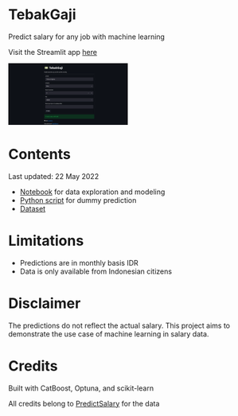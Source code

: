 # TebakGaji

Predict salary for any job with machine learning

Visit the Streamlit app [here](https://share.streamlit.io/hyperforest/tebakgaji/main/src/streamlit_app.py)

<img src="docs/images/demo.png" alt="demo.png" width="240">

# Contents

Last updated: 22 May 2022

- [Notebook](notebooks/notebook.ipynb) for data exploration and modeling
- [Python script](src/predict.py) for dummy prediction
- [Dataset](datasets)

# Limitations

- Predictions are in monthly basis IDR
- Data is only available from Indonesian citizens

# Disclaimer

The predictions do not reflect the actual salary. This project aims to demonstrate the use case of machine learning in salary data.

# Credits

Built with CatBoost, Optuna, and scikit-learn

All credits belong to [PredictSalary](https://predictsalary.com/) for the data